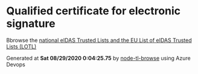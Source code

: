 # Qualified certificate for electronic signature 
 Bbrowse the [national eIDAS Trusted Lists and the EU List of eIDAS Trusted Lists (LOTL)](https://webgate.ec.europa.eu/tl-browser/#/) 
 
 
Generated at **Sat 08/29/2020  0:04:25.75** by [node-tl-browse](https://github.com/ymedlop/node-tl-browser) using Azure Devops 
